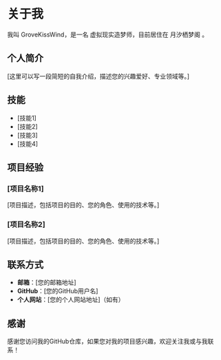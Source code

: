 # 关于我

我叫 GroveKissWind，是一名 虚拟现实造梦师，目前居住在 月汐栖梦阁 。

## 个人简介

[这里可以写一段简短的自我介绍，描述您的兴趣爱好、专业领域等。]

## 技能

- [技能1]
- [技能2]
- [技能3]
- [技能4]

## 项目经验

### [项目名称1]
[项目描述，包括项目的目的、您的角色、使用的技术等。]

### [项目名称2]
[项目描述，包括项目的目的、您的角色、使用的技术等。]

## 联系方式

- **邮箱**：[您的邮箱地址]
- **GitHub**：[您的GitHub用户名]
- **个人网站**：[您的个人网站地址]（如有）

## 感谢

感谢您访问我的GitHub仓库，如果您对我的项目感兴趣，欢迎关注我或与我联系！
